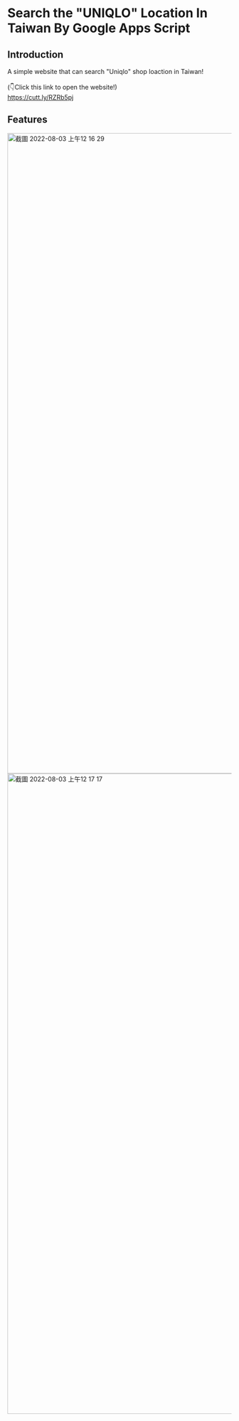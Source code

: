 # Search the "UNIQLO" Location In Taiwan By Google Apps Script

## Introduction
A simple website that can search "Uniqlo" shop loaction in Taiwan!
<br></br>
(👇Click this link to open the website!)  
https://cutt.ly/RZRb5pj

## Features
<img width="1440" alt="截圖 2022-08-03 上午12 16 29" src="https://user-images.githubusercontent.com/81616595/182423422-02d4a4de-1efb-4852-8af4-23496a451272.png"> <img width="1440" alt="截圖 2022-08-03 上午12 17 17" src="https://user-images.githubusercontent.com/81616595/182423429-07c0e4c5-cca3-4d29-b3a2-caa32ba4fde9.png">

